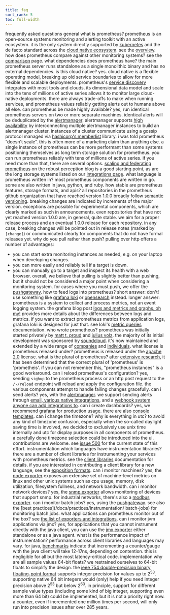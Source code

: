 ```yaml
---
title: faq
sort_rank: 5
toc: full-width
---
```

frequently asked questions
general
what is prometheus?
prometheus is an open-source systems monitoring and alerting toolkit
with an active ecosystem.
it is the only system directly supported by [kubernetes]() and the de facto standard across the [cloud native ecosystem]().
see the [overview](/docs/introduction/overview/).
how does prometheus compare against other monitoring systems?
see the [comparison](/docs/introduction/comparison/) page.
what dependencies does prometheus have?
the main prometheus server runs standalone as a single monolithic binary and has no external dependencies.
is this cloud native?
yes.
cloud native is a flexible operating model, breaking up old service boundaries to allow for more flexible and scalable deployments.
prometheus's [service discovery]() integrates with most tools and clouds. its dimensional data model and scale into the tens of millions of active series allows it to monitor large cloud-native deployments.
there are always trade-offs to make when running services, and prometheus values reliably getting alerts out to humans above all else.
can prometheus be made highly available?
yes, run identical prometheus servers on two or more separate machines.
identical alerts will be deduplicated by the [alertmanager]().
alertmanager supports [high availability](
high-availability) by interconnecting multiple alertmanager instances to build an alertmanager cluster. instances of a cluster communicate using a gossip protocol managed via [hashicorp's memberlist]() library.
i was told prometheus “doesn't scale”.
this is often more of a marketing claim than anything else.
a single instance of prometheus can be more performant than some systems positioning themselves as long term storage solution for prometheus.
you can run prometheus reliably with tens of millions of active series.
if you need more than that, there are several options. [scaling and federating prometheus]() on the robust perception blog is a good starting point, as are the long storage systems listed on our [integrations page](
remote-endpoints-and-storage).
what language is prometheus written in?
most prometheus components are written in go. some are also written in java,
python, and ruby.
how stable are prometheus features, storage formats, and apis?
all repositories in the prometheus github organization that have reached
version 1.0.0 broadly follow
[semantic versioning](). breaking changes are indicated by
increments of the major version. exceptions are possible for experimental
components, which are clearly marked as such in announcements.
even repositories that have not yet reached version 1.0.0 are, in general, quite
stable. we aim for a proper release process and an eventual 1.0.0 release for
each repository. in any case, breaking changes will be pointed out in release
notes (marked by `[change]`) or communicated clearly for components that do not
have formal releases yet.
why do you pull rather than push?
pulling over http offers a number of advantages:
* you can start extra monitoring instances as needed, e.g. on your laptop when developing changes.
* you can more easily and reliably tell if a target is down.
* you can manually go to a target and inspect its health with a web browser.
overall, we believe that pulling is slightly better than pushing, but it should
not be considered a major point when considering a monitoring system.
for cases where you must push, we offer the [pushgateway](/docs/instrumenting/pushing/).
how to feed logs into prometheus?
short answer: don't! use something like [grafana loki]() or [opensearch]() instead.
longer answer: prometheus is a system to collect and process metrics, not an
event logging system. the grafana blog post
[logs and metrics and graphs, oh my!]()
provides more details about the differences between logs and metrics.
if you want to extract prometheus metrics from application logs, grafana loki is designed for just that. see loki's [metric queries](_queries/) documentation.
who wrote prometheus?
prometheus was initially started privately by
[matt t. proud]() and
[julius volz](). the majority of its
initial development was sponsored by [soundcloud]().
it's now maintained and extended by a wide range of [companies](=1) and [individuals]().
what license is prometheus released under?
prometheus is released under the
[apache 2.0]() license.
what is the plural of prometheus?
after [extensive research](_cdeyrqxjq), it has been determined
that the correct plural of 'prometheus' is 'prometheis'.
if you can not remember this, "prometheus instances" is a good workaround.
can i reload prometheus's configuration?
yes, sending `sighup` to the prometheus process or an http post request to the
`/-/reload` endpoint will reload and apply the configuration file. the
various components attempt to handle failing changes gracefully.
can i send alerts?
yes, with the [alertmanager]().
we support sending alerts through [email, various native integrations](), and a [webhook system anyone can add integrations to](
alertmanager-webhook-receiver).
can i create dashboards?
yes, we recommend [grafana](/docs/visualization/grafana/) for production
usage. there are also [console templates](/docs/visualization/consoles/).
can i change the timezone? why is everything in utc?
to avoid any kind of timezone confusion, especially when the so-called
daylight saving time is involved, we decided to exclusively use unix
time internally and utc for display purposes in all components of
prometheus. a carefully done timezone selection could be introduced
into the ui. contributions are welcome. see
[issue
500]()
for the current state of this effort.
instrumentation
which languages have instrumentation libraries?
there are a number of client libraries for instrumenting your services with
prometheus metrics. see the [client libraries](/docs/instrumenting/clientlibs/)
documentation for details.
if you are interested in contributing a client library for a new language, see
the [exposition formats](/docs/instrumenting/exposition_formats/).
can i monitor machines?
yes, the [node exporter](_exporter) exposes
an extensive set of machine-level metrics on linux and other unix systems such
as cpu usage, memory, disk utilization, filesystem fullness, and network
bandwidth.
can i monitor network devices?
yes, the [snmp exporter](_exporter) allows
monitoring of devices that support snmp.
for industrial networks, there's also a [modbus exporter](_exporter).
can i monitor batch jobs?
yes, using the [pushgateway](/docs/instrumenting/pushing/). see also the
[best practices](/docs/practices/instrumentation/
batch-jobs) for monitoring batch
jobs.
what applications can prometheus monitor out of the box?
see [the list of exporters and integrations](/docs/instrumenting/exporters/).
can i monitor jvm applications via jmx?
yes, for applications that you cannot instrument directly with the java client, you can use the [jmx exporter](_exporter)
either standalone or as a java agent.
what is the performance impact of instrumentation?
performance across client libraries and languages may vary. for java,
[benchmarks](_java/blob/master/benchmarks/readme.md)
indicate that incrementing a counter/gauge with the java client will take
12-17ns, depending on contention. this is negligible for all but the most
latency-critical code.
implementation
why are all sample values 64-bit floats?
we restrained ourselves to 64-bit floats to simplify the design. the
[ieee 754 double-precision binary floating-point
format](_floating-point_format)
supports integer precision for values up to 2<sup>53</sup>. supporting
native 64 bit integers would (only) help if you need integer precision
above 2<sup>53</sup> but below 2<sup>63</sup>. in principle, support
for different sample value types (including some kind of big integer,
supporting even more than 64 bit) could be implemented, but it is not
a priority right now. a counter, even if incremented one million times per
second, will only run into precision issues after over 285 years.